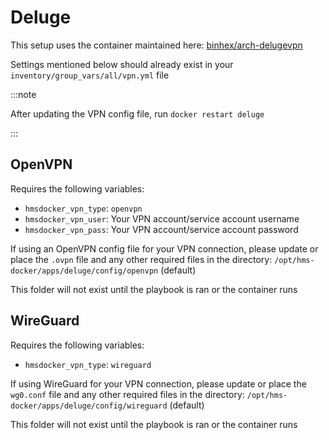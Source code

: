 # Deluge

This setup uses the container maintained here: [binhex/arch-delugevpn](https://github.com/binhex/arch-delugevpn)

Settings mentioned below should already exist in your `inventory/group_vars/all/vpn.yml` file

:::note

After updating the VPN config file, run `docker restart deluge`

:::

## OpenVPN

Requires the following variables:

* `hmsdocker_vpn_type`: `openvpn`
* `hmsdocker_vpn_user`: Your VPN account/service account username
* `hmsdocker_vpn_pass`: Your VPN account/service account password

If using an OpenVPN config file for your VPN connection, please update or place the `.ovpn` file and any other required files in the directory: `/opt/hms-docker/apps/deluge/config/openvpn` (default)

This folder will not exist until the playbook is ran or the container runs

## WireGuard

Requires the following variables:

* `hmsdocker_vpn_type`: `wireguard`

If using WireGuard for your VPN connection, please update or place the `wg0.conf` file and any other required files in the directory: `/opt/hms-docker/apps/deluge/config/wireguard` (default)

This folder will not exist until the playbook is ran or the container runs
